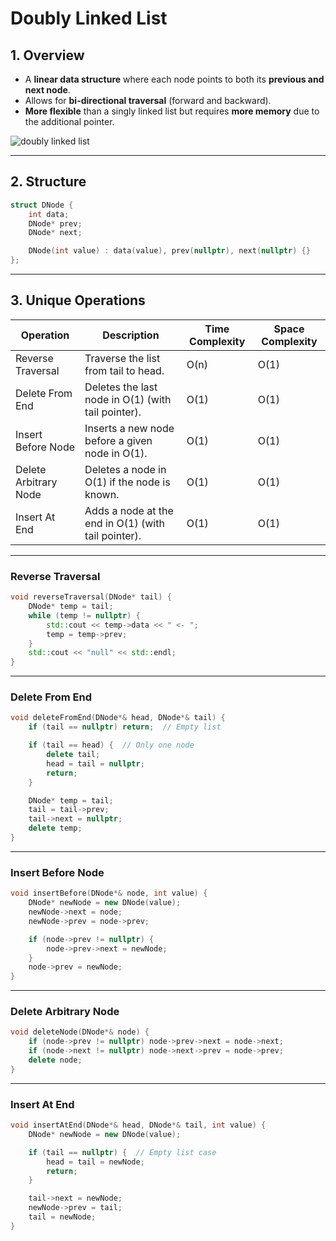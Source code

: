 
# **Doubly Linked List**

## **1. Overview**
- A **linear data structure** where each node points to both its **previous and next node**.
- Allows for **bi-directional traversal** (forward and backward).
- **More flexible** than a singly linked list but requires **more memory** due to the additional pointer.

![doubly linked list](https://media.geeksforgeeks.org/wp-content/uploads/20240809123741/Insertion-at-the-End-in-Doubly-Linked-List-copy.webp)

---

## **2. Structure**
```cpp
struct DNode {
    int data;
    DNode* prev;
    DNode* next;

    DNode(int value) : data(value), prev(nullptr), next(nullptr) {}
};
```

---

## **3. Unique Operations**

| **Operation**        | **Description**                                      | **Time Complexity** | **Space Complexity** |
|----------------------|------------------------------------------------------|---------------------|----------------------|
| Reverse Traversal    | Traverse the list from tail to head.                 | O(n)                | O(1)                 |
| Delete From End      | Deletes the last node in O(1) (with tail pointer).   | O(1)                | O(1)                 |
| Insert Before Node   | Inserts a new node before a given node in O(1).      | O(1)                | O(1)                 |
| Delete Arbitrary Node| Deletes a node in O(1) if the node is known.         | O(1)                | O(1)                 |
| Insert At End        | Adds a node at the end in O(1) (with tail pointer).  | O(1)                | O(1)                 |

---

### **Reverse Traversal**
```cpp
void reverseTraversal(DNode* tail) {
    DNode* temp = tail;
    while (temp != nullptr) {
        std::cout << temp->data << " <- ";
        temp = temp->prev;
    }
    std::cout << "null" << std::endl;
}
```

---

### **Delete From End**
```cpp
void deleteFromEnd(DNode*& head, DNode*& tail) {
    if (tail == nullptr) return;  // Empty list

    if (tail == head) {  // Only one node
        delete tail;
        head = tail = nullptr;
        return;
    }

    DNode* temp = tail;
    tail = tail->prev;
    tail->next = nullptr;
    delete temp;
}
```

---

### **Insert Before Node**
```cpp
void insertBefore(DNode*& node, int value) {
    DNode* newNode = new DNode(value);
    newNode->next = node;
    newNode->prev = node->prev;

    if (node->prev != nullptr) {
        node->prev->next = newNode;
    }
    node->prev = newNode;
}
```

---

### **Delete Arbitrary Node**
```cpp
void deleteNode(DNode*& node) {
    if (node->prev != nullptr) node->prev->next = node->next;
    if (node->next != nullptr) node->next->prev = node->prev;
    delete node;
}
```

---

### **Insert At End**
```cpp
void insertAtEnd(DNode*& head, DNode*& tail, int value) {
    DNode* newNode = new DNode(value);

    if (tail == nullptr) {  // Empty list case
        head = tail = newNode;
        return;
    }

    tail->next = newNode;
    newNode->prev = tail;
    tail = newNode;
}
